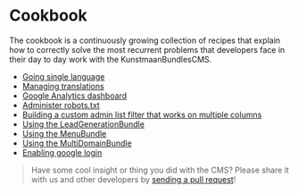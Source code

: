 # Cookbook

The cookbook is a continuously growing collection of recipes that explain how to correctly solve the most recurrent problems that developers face in their day to day work with the KunstmaanBundlesCMS.

* [Going single language](./05-01-going-single-language.md)
* [Managing translations](./05-02-manage-translations.md)
* [Google Analytics dashboard](./05-03-google-analytics-dashboard.md)
* [Administer robots.txt](./05-04-administer-robots-txt.md)
* [Building a custom admin list filter that works on multiple columns](./05-05-building-custom-filter-on-multiple-columns.md)
* [Using the LeadGenerationBundle](./05-06-using-the-leadgenerationbundle.md)
* [Using the MenuBundle](./05-06-using-the-menubundle.md)
* [Using the MultiDomainBundle](./05-08-using-the-multi-domain-bundle.md)
* [Enabling google login](./05-13-enabling-google-auth-login.md)

> Have some cool insight or thing you did with the CMS? Please share it with us and other developers by [sending a pull request](./07-00-contributing.md)!
